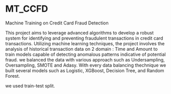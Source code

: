 # MT_CCFD
Machine Training on Credit Card Fraud Detection

This project aims to leverage advanced algorithms to develop a robust system for identifying and preventing fraudulent transactions in credit card transactions. Utilizing machine learning techniques, the project involves the analysis of historical transaction data on 2 domain : Time and Amount to train models capable of detecting anomalous patterns indicative of potential fraud. 
we balanced the data with various approach such as Undersampling, Oversampling, SMOTE and Adasy.
With every data balancing thechnique we built several models such as Logistic, XGBoost, Decision Tree, and Random Forest.

we used train-test split.
